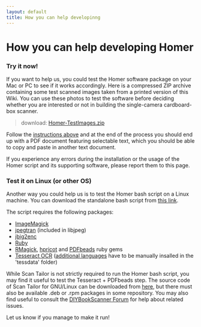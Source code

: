 ```yaml
---
layout: default
title: How you can help developinng
---
```


# How you can help developing Homer #


### Try it now! ###

If you want to help us, you could test the Homer software package on your Mac or PC to see if it works accordingly. Here is a compressed ZIP archive containing some test scanned images taken from a printed version of this Wiki. You can use these photos to test the software before deciding whether you are interested or not in building the single-camera cardboard-box scanner.

> download: [Homer-TestImages.zip][test-images-donwload]

Follow the [instructions above](/lupocos/Homer/wiki/how-to-process-the-images) and at the end of the process you should end up with a PDF document featuring selectable text, which you should be able to copy and paste in another text document.

If you experience any errors during the installation or the usage of the Homer script and its supporting software, please report them to this page.


### Test it on Linux (or other OS) ###
 
Another way you could help us is to test the Homer bash script on a Linux machine. You can download the standalone bash script from [this link](/lupocos/Homer/wiki/documentation).

The script requires the following packages:

- [ImageMagick][30]
- [jpegtran][31] (included in libjpeg)
- [jbig2enc][32]
- [Ruby][33]
- [RMagick][34], [hpricot][35] and [PDFbeads][25] ruby gems
- [Tesseract OCR][23] ([additional languages][26] have to be manually insalled in the 'tessdata' folder)

While Scan Tailor is not strictly required to run the Homer bash script, you may find it useful to test the Tesseract + PDFbeads step. The source code of Scan Tailor for GNU/Linux can be downloaded from [here][29], but there must also be available .deb or .rpm packages in some repository. You may also find useful to consult the [DIYBookScanner Forum][36] for help about related issues.

Let us know if you manage to make it run!

 [test-images-donwload]: http://dl.dropbox.com/u/189038/Homer-test-images.zip
 [23]: http://code.google.com/p/tesseract-ocr/ "Tesseract OCR"
 [24]: http://en.wikipedia.org/wiki/HOCR "hOCR (from Wikipedia)"
 [25]: http://rubygems.org/gems/pdfbeads "PDFbeads | RubyGems.org"
 [26]: http://code.google.com/p/tesseract-ocr/downloads/list "Download List | Tesseract OCR"
 [27]: http://acrobatusers.com/tutorials/better-pdf-ocr-clearscan-smaller-looks-better "Clear Scan: How it works"
 [28]: http://en.wikipedia.org/wiki/JBIG2 "JBIG2 (from Wikipedia)"
 [29]: http://scantailor.sourceforge.net/?q=en/node/3 "Download | Scan Tailor"
 [30]: http://www.imagemagick.org/script/index.php "ImageMagick.org"
 [31]: http://jpegclub.org/ "JPEGClub.org"
 [32]: https://github.com/agl/jbig2enc "agl/jbig2enc - GitHub"
 [33]: http://www.ruby-lang.org/ "Ruby Programming Language"
 [34]: http://rmagick.rubyforge.org/ "RMagick Download Page"
 [35]: http://rubygems.org/gems/hpricot "Hpricot | RubyGems.org"
 [36]: http://www.diybookscanner.org/forum/ "DIY Book Scanning | A forum dedicated to book scanning, open source, DIY digitization"
